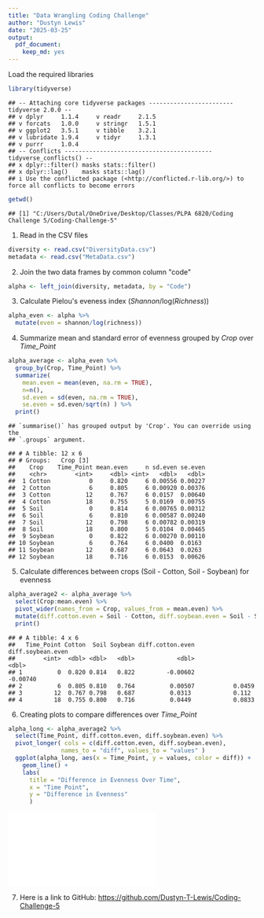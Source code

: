 ```yaml
---
title: "Data Wrangling Coding Challenge"
author: "Dustyn Lewis"
date: "2025-03-25"
output:
  pdf_document:
    keep_md: yes
---
```

Load the required libraries


``` r
library(tidyverse)
```

```
## -- Attaching core tidyverse packages ------------------------ tidyverse 2.0.0 --
## v dplyr     1.1.4     v readr     2.1.5
## v forcats   1.0.0     v stringr   1.5.1
## v ggplot2   3.5.1     v tibble    3.2.1
## v lubridate 1.9.4     v tidyr     1.3.1
## v purrr     1.0.4     
## -- Conflicts ------------------------------------------ tidyverse_conflicts() --
## x dplyr::filter() masks stats::filter()
## x dplyr::lag()    masks stats::lag()
## i Use the conflicted package (<http://conflicted.r-lib.org/>) to force all conflicts to become errors
```

``` r
getwd()
```

```
## [1] "C:/Users/Dutal/OneDrive/Desktop/Classes/PLPA 6820/Coding Challenge 5/Coding-Challenge-5"
```

1) Read in the CSV files


``` r
diversity <- read.csv("DiversityData.csv")
metadata <- read.csv("MetaData.csv")
```

2) Join the two data frames by common column "code"


``` r
alpha <- left_join(diversity, metadata, by = "Code")
```

3) Calculate Pielou's eveness index (*Shannon*/log(*Richness*))


``` r
alpha_even <- alpha %>%
  mutate(even = shannon/log(richness))
```

4) Summarize mean and standard error of evenness grouped by *Crop* over *Time_Point*


``` r
alpha_average <- alpha_even %>%
  group_by(Crop, Time_Point) %>%
  summarize(  
    mean.even = mean(even, na.rm = TRUE), 
    n=n(), 
    sd.even = sd(even, na.rm = TRUE), 
    se.even = sd.even/sqrt(n) ) %>%
  print()
```

```
## `summarise()` has grouped output by 'Crop'. You can override using the
## `.groups` argument.
```

```
## # A tibble: 12 x 6
## # Groups:   Crop [3]
##    Crop    Time_Point mean.even     n sd.even se.even
##    <chr>        <int>     <dbl> <int>   <dbl>   <dbl>
##  1 Cotton           0     0.820     6 0.00556 0.00227
##  2 Cotton           6     0.805     6 0.00920 0.00376
##  3 Cotton          12     0.767     6 0.0157  0.00640
##  4 Cotton          18     0.755     5 0.0169  0.00755
##  5 Soil             0     0.814     6 0.00765 0.00312
##  6 Soil             6     0.810     6 0.00587 0.00240
##  7 Soil            12     0.798     6 0.00782 0.00319
##  8 Soil            18     0.800     5 0.0104  0.00465
##  9 Soybean          0     0.822     6 0.00270 0.00110
## 10 Soybean          6     0.764     6 0.0400  0.0163 
## 11 Soybean         12     0.687     6 0.0643  0.0263 
## 12 Soybean         18     0.716     6 0.0153  0.00626
```

5) Calculate differences between crops (Soil - Cotton, Soil - Soybean) for evenness


``` r
alpha_average2 <- alpha_average %>%
  select(Crop:mean.even) %>%
  pivot_wider(names_from = Crop, values_from = mean.even) %>%
  mutate(diff.cotton.even = Soil - Cotton, diff.soybean.even = Soil - Soybean) %>%
  print()
```

```
## # A tibble: 4 x 6
##   Time_Point Cotton  Soil Soybean diff.cotton.even diff.soybean.even
##        <int>  <dbl> <dbl>   <dbl>            <dbl>             <dbl>
## 1          0  0.820 0.814   0.822         -0.00602          -0.00740
## 2          6  0.805 0.810   0.764          0.00507           0.0459 
## 3         12  0.767 0.798   0.687          0.0313            0.112  
## 4         18  0.755 0.800   0.716          0.0449            0.0833
```

6) Creating plots to compare differences over *Time_Point*


``` r
alpha_long <- alpha_average2 %>%
  select(Time_Point, diff.cotton.even, diff.soybean.even) %>%
  pivot_longer( cols = c(diff.cotton.even, diff.soybean.even), 
               names_to = "diff", values_to = "values" ) 
  ggplot(alpha_long, aes(x = Time_Point, y = values, color = diff)) +
    geom_line() +
    labs( 
      title = "Difference in Evenness Over Time", 
      x = "Time Point", 
      y = "Difference in Evenness"
      )
```

![](Coding-Challenge-5_files/figure-latex/unnamed-chunk-7-1.pdf)<!-- --> 

7) Here is a link to GitHub: https://github.com/Dustyn-T-Lewis/Coding-Challenge-5
